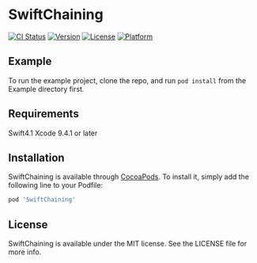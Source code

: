# SwiftChaining

[![CI Status](https://img.shields.io/travis/git/SwiftChaining.svg?style=flat)](https://travis-ci.org/git/SwiftChaining)
[![Version](https://img.shields.io/cocoapods/v/SwiftChaining.svg?style=flat)](https://cocoapods.org/pods/SwiftChaining)
[![License](https://img.shields.io/cocoapods/l/SwiftChaining.svg?style=flat)](https://cocoapods.org/pods/SwiftChaining)
[![Platform](https://img.shields.io/cocoapods/p/SwiftChaining.svg?style=flat)](https://cocoapods.org/pods/SwiftChaining)

## Example

To run the example project, clone the repo, and run `pod install` from the Example directory first.

## Requirements

Swift4.1
Xcode 9.4.1 or later

## Installation

SwiftChaining is available through [CocoaPods](https://cocoapods.org). To install
it, simply add the following line to your Podfile:

```ruby
pod 'SwiftChaining'
```

## License

SwiftChaining is available under the MIT license. See the LICENSE file for more info.
